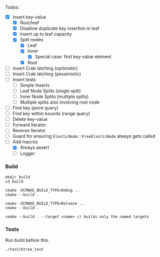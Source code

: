 Todos:

- [x] Insert key-value
    - [x] Root/leaf
    - [x] Disallow duplicate key insertion in leaf
    - [x] Insert up to leaf capacity
    - [x] Split nodes
        - [x] Leaf
        - [x] Inner
            - [x] Special case: first key-value element
        - [x] Root
- [ ] Insert Crab latching (optimistic)
- [ ] Insert Crab latching (pessimistic)
- [ ] Insert tests
  - [ ] Simple Inserts
  - [ ] Leaf Node Splits (single split)
  - [ ] Inner Node Splits (multiple splits)
  - [ ] Multiple splits also involving root node 
- [ ] Find key (point query)
- [ ] Find key within bounds (range query)
- [ ] Delete key-value
- [ ] Forward Iterator
- [ ] Reverse Iterator
- [ ] Guard for ensuring `ElasticNode::FreeElasticNode` always gets
  called
- [ ] Add macros
    - [x] Always assert
    - [ ] Logger

### Build

```
mkdir build
cd build

cmake -DCMAKE_BUILD_TYPE=Debug ..
cmake --build .

cmake -DCMAKE_BUILD_TYPE=Release ..
cmake --build .

cmake --build . --target <name> // builds only the named targets
```

### Tests
Run build before this.

```
./test/btree_test
```